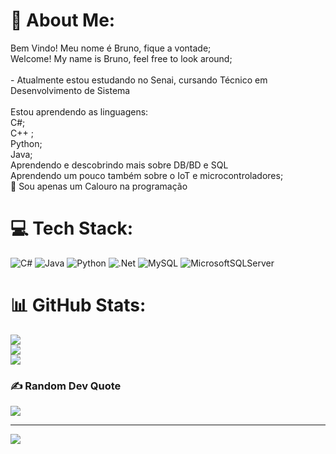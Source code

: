 # 💫 About Me:
Bem Vindo! Meu nome é Bruno, fique a vontade;<br>Welcome! My name is Bruno, feel free to look around;<br><br>- Atualmente estou estudando no Senai, cursando Técnico em<br>Desenvolvimento de Sistema<br><br>Estou aprendendo as linguagens:<br>C#;<br>C++ ;<br>Python;<br>Java;<br>Aprendendo e descobrindo mais sobre DB/BD e SQL<br>Aprendendo um pouco também sobre o IoT e microcontroladores;<br>📘 Sou apenas um Calouro na programação<br>


# 💻 Tech Stack:
![C#](https://img.shields.io/badge/c%23-%23239120.svg?style=for-the-badge&logo=csharp&logoColor=white) ![Java](https://img.shields.io/badge/java-%23ED8B00.svg?style=for-the-badge&logo=openjdk&logoColor=white) ![Python](https://img.shields.io/badge/python-3670A0?style=for-the-badge&logo=python&logoColor=ffdd54) ![.Net](https://img.shields.io/badge/.NET-5C2D91?style=for-the-badge&logo=.net&logoColor=white) ![MySQL](https://img.shields.io/badge/mysql-%2300000f.svg?style=for-the-badge&logo=mysql&logoColor=white) ![MicrosoftSQLServer](https://img.shields.io/badge/Microsoft%20SQL%20Server-CC2927?style=for-the-badge&logo=microsoft%20sql%20server&logoColor=white)
# 📊 GitHub Stats:
![](https://github-readme-stats.vercel.app/api?username=BrunoSbards&theme=radical&hide_border=false&include_all_commits=false&count_private=false)<br/>
![](https://github-readme-streak-stats.herokuapp.com/?user=BrunoSbards&theme=radical&hide_border=false)<br/>
![](https://github-readme-stats.vercel.app/api/top-langs/?username=BrunoSbards&theme=radical&hide_border=false&include_all_commits=false&count_private=false&layout=compact)

### ✍️ Random Dev Quote
![](https://quotes-github-readme.vercel.app/api?type=horizontal&theme=radical)

---
[![](https://visitcount.itsvg.in/api?id=Bruno-Sbardellati&icon=2&color=10)](https://visitcount.itsvg.in)

<!-- Proudly created with GPRM ( https://gprm.itsvg.in ) -->
